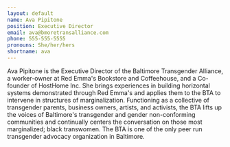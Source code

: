 ```yaml
---
layout: default
name: Ava Pipitone
position: Executive Director
email: ava@bmoretransalliance.com
phone: 555-555-5555
pronouns: She/her/hers
shortname: ava
---
```


Ava Pipitone is the Executive Director of the Baltimore Transgender Alliance, a worker-owner at Red Emma's Bookstore and Coffeehouse, and a Co-founder of HostHome Inc. She brings experiences in building horizontal systems demonstrated through Red Emma's and applies them to the BTA to intervene in structures of marginalization. Functioning as a collective of transgender parents, business owners, artists, and activists, the BTA lifts up the voices of Baltimore's transgender and gender non-conforming communities and continually centers the conversation on those most marginalized; black transwomen. The BTA is one of the only peer run transgender advocacy organization in Baltimore.
